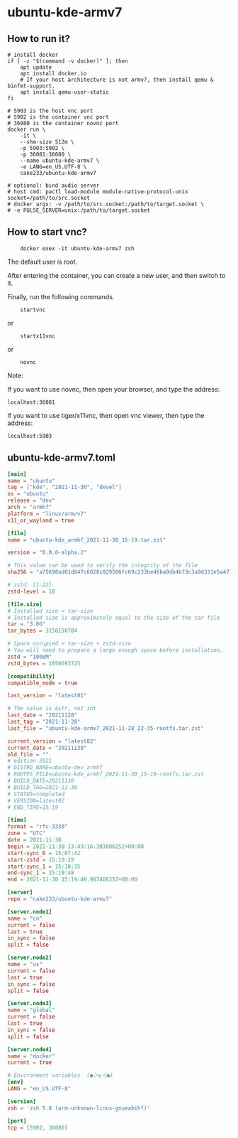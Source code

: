 # ubuntu-kde-armv7

## How to run it?

```shell
# install docker
if [ -z "$(command -v docker)" ]; then
    apt update
    apt install docker.io
    # If your host architecture is not armv7, then install qemu & binfmt-support.
    apt install qemu-user-static
fi

# 5903 is the host vnc port
# 5902 is the container vnc port
# 36080 is the container novnc port
docker run \
    -it \
    --shm-size 512m \
    -p 5903:5902 \
    -p 36081:36080 \
    --name ubuntu-kde-armv7 \
    -e LANG=en_US.UTF-8 \
    cake233/ubuntu-kde-armv7

# optional: bind audio server
# host cmd: pactl load-module module-native-protocol-unix socket=/path/to/src.socket
# docker args: -v /path/to/src.socket:/path/to/target.socket \
# -e PULSE_SERVER=unix:/path/to/target.socket

```

## How to start vnc?

```shell
    docker exex -it ubuntu-kde-armv7 zsh
```

The default user is root.

After entering the container, you can create a new user, and then switch to it.

Finally, run the following commands.

```shell
    startvnc
```

or

```shell
    startx11vnc
```

or

```shell
    novnc
```

Note:

If you want to use novnc, then open your browser, and type the address:

```
localhost:36081
```

If you want to use tiger/x11vnc, then open vnc viewer, then type the address:

```
localhost:5903
```

## ubuntu-kde-armv7.toml

```toml
[main]
name = "ubuntu"
tag = ["kde", "2021-11-30", "devel"]
os = "ubuntu"
release = "dev"
arch = "armhf"
platform = "linux/arm/v7"
x11_or_wayland = true

[file]
name = "ubuntu-kde_armhf_2021-11-30_15-19.tar.zst"

version = "0.0.0-alpha.2"

# This value can be used to verify the integrity of the file
sha256 = "a75698ad01d847c6028c029506fc69c233be46ba9db4bf3c3a9d331e5a471903"

# zstd: [1-22]
zstd-level = 18

[file.size]
# Installed size ≈ tar-size
# Installed size is approximately equal to the size of the tar file
tar = "3.0G"
tar_bytes = 3156150784

# Space occupied ≈ tar-size + zstd-size
# You will need to prepare a large enough space before installation.
zstd = "1008M"
zstd_bytes = 1056693725

[compatibility]
compatible_mode = true

last_version = "latest01"

# The value is &str, not int
last_date = "20211128"
last_tag = "2021-11-28"
last_file = "ubuntu-kde-armv7_2021-11-28_22-35-rootfs.tar.zst"

current_version = "latest02"
current_date = "20211130"
old_file = ""
# edition 2021
# DISTRO_NAME=ubuntu-dev_armhf
# ROOTFS_FILE=ubuntu-kde_armhf_2021-11-30_15-19-rootfs.tar.zst
# BUILD_DATE=20211130
# BUILD_TAG=2021-11-30
# STATUS=completed
# VERSION=latest02
# END_TIME=15:19

[time]
format = "rfc-3339"
zone = "UTC"
date = 2021-11-30
begin = 2021-11-30 13:43:16.303806252+00:00
start-sync_0 = 15:07:42
start-zstd = 15:10:19
start-sync_1 = 15:18:35
end-sync_1 = 15:19:48
end = 2021-11-30 15:19:48.987466252+00:00

[server]
repo = "cake233/ubuntu-kde-armv7"

[server.node1]
name = "cn"
current = false
last = true
in_sync = false
split = false

[server.node2]
name = "us"
current = false
last = true
in_sync = false
split = false

[server.node3]
name = "global"
current = false
last = true
in_sync = false
split = false

[server.node4]
name = "docker"
current = true

# Environment variables  (●＞ω＜●)
[env]
LANG = "en_US.UTF-8"

[version]
zsh = 'zsh 5.8 (arm-unknown-linux-gnueabihf)'

[port]
tcp = [5902, 36080]
```
